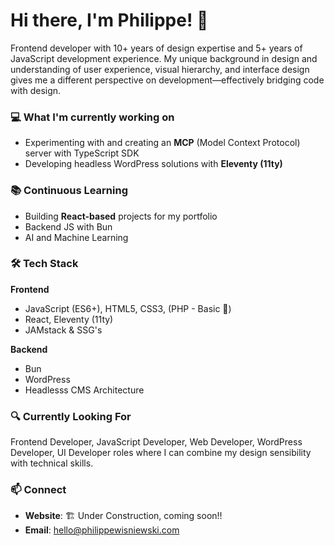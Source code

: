 # Hi there, I'm Philippe! 👋

Frontend developer with 10+ years of design expertise and 5+ years of JavaScript development experience. My unique background in design and understanding of user experience, visual hierarchy, and interface design gives me a different perspective on development—effectively bridging code with design.

### 💻 What I'm currently working on
- Experimenting with and creating an **MCP** (Model Context Protocol) server with TypeScript SDK
- Developing headless WordPress solutions with **Eleventy (11ty)**

### 📚 Continuous Learning
- Building **React-based** projects for my portfolio
- Backend JS with Bun
- AI and Machine Learning

### 🛠️ Tech Stack

**Frontend**
- JavaScript (ES6+), HTML5, CSS3, (PHP - Basic 👀)
- React, Eleventy (11ty)
- JAMstack & SSG's

**Backend**
- Bun
- WordPress
- Headlesss CMS Architecture

### 🔍 Currently Looking For
Frontend Developer, JavaScript Developer, Web Developer, WordPress Developer, UI Developer roles where I can combine my design sensibility with technical skills.

### 📫 Connect
- **Website**: 🏗 Under Construction, coming soon!!
- **Email**: hello@philippewisniewski.com
